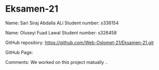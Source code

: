 # Eksamen-21


Name: Sari Siraj Abdalla ALi
Student number: s336154


Name: Oluseyi Fuad Lawal
Student number: s326458



GitHub repository: https://github.com/Web-Oslomet-21/Eksamen-21.git

GitHub Page:


Comments: We worked on this project matually ..

